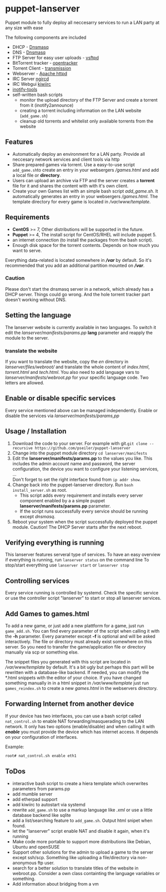 # puppet-lanserver
Puppet module to fully deploy all neccesarry services to run a LAN party at any size with ease

The following components are included
* DHCP - [Dnsmasq](http://www.thekelleys.org.uk/dnsmasq/doc.html)
* DNS - [Dnsmasq](http://www.thekelleys.org.uk/dnsmasq/doc.html)
* FTP Server for easy user uploads - [vsftpd](https://security.appspot.com/vsftpd.html)
* BitTorrent tracker - [opentracker](http://erdgeist.org/arts/software/opentracker/)
* Torrent Client - [transmission](http://transmissionbt.com/)
* Webserver - [Apache httpd](https://httpd.apache.org/)
* IRC Server [ngircd](https://ngircd.barton.de/index.php.en)
* IRC Webgui [kiwiirc](https://kiwiirc.com/)
* [inotify-tools](https://mirrors.edge.kernel.org/pub/linux/kernel/people/rml/inotify/README)
* self-written bash scripts
    * monitor the upload directory of the FTP Server and create a torrent from it (inotify2announce)
    * creating a torrent including information on the LAN website (``add_game.sh``)
    * cleanup old torrents and whitelist only available torrents from the website

## Features
* Automatically deploy an environment for a LAN party. Provide all neccesary network services and client tools via http
* Share prepared games via torrent. Use a easy-to-use script ``add_game.sh``to create an entry in your websergers */games.html* and add a local file or **directory**.
* Users can upload an archive via FTP and the server creates a **torrent** file for it and shares the content with with it's own client.
* Create your own Games list with an simple bash script *add\_game.sh*. It automatically generates an entry in your websergers */games.html*.
  The template directory for every game is located in */var/www/template*.

## Requirements
* **CentOS** >= 7, Other distributions will be supported in the future.
* **Puppet** >= 4, The install script for CentOS/RHEL will include puppet 5.
* an internet connection (to install the packages from the bash script).
* Enough disk space for the torrent contents. Depends on how much you want
  to serve.

Everything data-related is located somewhere in ***/var*** by default. So it's recommended that you add an additional partition mounted on ***/var***.

### Caution
Please don't start the dnsmasq server in a network, which already has a DHCP server. Things could go wrong.
And the hole torrent tracker part doesn't working without DNS.

## Setting the language
The lanserver website is currently available in two languages.
To switch it edit the *lanserver/manifests/params.pp* **lang** parameter and reapply the module to the server.
### translate the website
If you want to translate the website, copy the *en* directory in *lanserver/files/webroot/* and translate the whole content of *index.html*, *torrent.html* and *tech.html*.
You also need to add language vars to *lanserver/manifests/webroot.pp* for your specific language code. Two letters are allowed.

## Enable or disable specific services
Every service mentioned above can be managed independently. Enable or disable the services via *lanserver/manifests/params,pp*

## Usage / Installation
1. Download the code to your server. For example with git.``git clone --recursive https://github.com/pseiler/puppet-lanserver``
1. Change into the puppet module directory ``cd lanserver/manifests``
1. Edit the **lanserver/manifests/params.pp** to the values you like. This includes the admin account name and password, the server configuration, the device you want to configure your listening services, ...</br>Don't forget to set the right interface found from ``ip addr show``.
1. Change back into the puppet-lanserver directory. Run ``bash install_server.sh`` as root.
    * This script adds every requirement and installs every server component enabled by a a simple puppet **lanserver/manifests/params.pp** parameter.
    * If the script runs successfully every service should be running except *dnsmasq*.
1. Reboot your system when the script successfully deployed the puppet module. Caution! The DHCP Server starts after the next reboot.

## Verifying everything is running
This lanserver features serveral type of services.
To have an easy overview if everything is running,
run ``lanserver status`` on the command line
To stop/start everything use
``lanserver start``
or
``lanserver stop``

## Controlling services
Every service running is controlled by systemd.
Check the specific service or use the controller script
"lanserver" to start or stop all lanserver services.

## Add Games to games.html
To add a new game, or just add a new plattform for a game, just run ``game_add.sh``. You can find every parameter of the script when calling it with the **-h** parameter.
Every parameter except **-f** is optional and will be asked interactively. The file or directory must already exist somewhere on this server. So you need to transfer the game/application file or directory manually via scp or something else.

The snippet files you generated with this script are located in */var/www/template* by default. It's a bit ugly but perhaps this part will be rewritten with a database-like backend.
If needed, you can modify the \*.html snippets with the editor of your choice.
If you have changed something manually in in a html snippet in */var/www/template* just run ``games_reindex.sh`` to create a new *games.html* in the webservers directory.


## Forwarding Internet from another device
If your device has two interfaces, you can use a bash script called ``nat_control.sh`` to enable NAT forwarding/masquerading to the LAN network.
It only has two options (enable/disable) and when calling it with ***enable*** you must provide the device which has internet access. It depends on your configuration of interfaces.

Example:
```bash
root# nat_control.sh enable eth1
```

## ToDos
* interactive bash script to create a hiera template which overwrites parameters from params.pp
* add mumble server
* add etherpad support
* add kiwiirc to autostart via systemd
* rewrite ``add_game.sh`` to use a markup language like *.xml* or use a little database backend like sqlite
* add a list/searching feature to ``add_game.sh``. Output html snipet when found.
* let the "lanserver" script enable NAT and disable it again, when it's running
* Make code more portable to support more distributions like Debian, Ubuntu and openSUSE
* Support other solutions for the admin to upload a game to the server except ssh/scp. Something like uploading a file/directory via non-anonymous ftp user.
* search for a better solution to translate titles of the website in webroot.pp. Consider a own class containting the language variables or something.
* Add information about bridging from a vm
